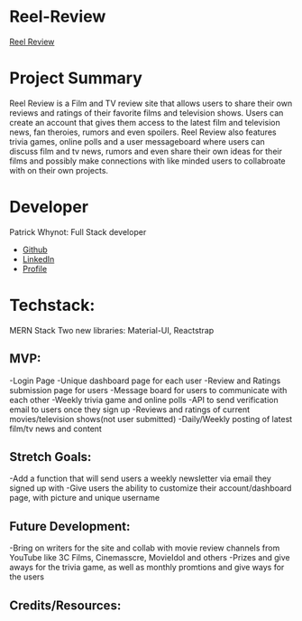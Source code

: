 # Reel-Review
[Reel Review](https://github.com/pwhynot/Project-3)

# Project Summary
Reel Review is a Film and TV review site that allows users to share their own reviews and ratings of their favorite films and television shows.
Users can create an account that gives them access to the latest film and television news, fan theroies, rumors and even spoilers.
Reel Review also features trivia games, online polls and a user messageboard where users can discuss film and tv news, rumors and even share
their own ideas for their films and possibly make connections with like minded users to collabroate with on their own projects.


# Developer
Patrick Whynot: Full Stack developer
- [Github](https://github.com/pwhynot)
- [LinkedIn](https://www.linkedin.com/in/patrick-whynot-a31334180/)
- [Profile](https://pwhynot.github.io/Patrick-Whynot-Portfolio/)


# Techstack:
MERN Stack
Two new libraries: Material-UI, Reactstrap

## MVP:
-Login Page
-Unique dashboard page for each user
-Review and Ratings submission page for users
-Message board for users to communicate with each other
-Weekly trivia game and online polls
-API to send verification email to users once they sign up
-Reviews and ratings of current movies/television shows(not user submitted)
-Daily/Weekly posting of latest film/tv news and content

## Stretch Goals:
-Add a function that will send users a weekly newsletter via email they signed up with
-Give users the ability to customize their account/dashboard page, with picture and unique username
 

## Future Development:
-Bring on writers for the site and collab with movie review channels from YouTube like 3C Films, Cinemasscre, MovieIdol and others
-Prizes and give aways for the trivia game, as well as monthly promtions and give ways for the users


## Credits/Resources:
